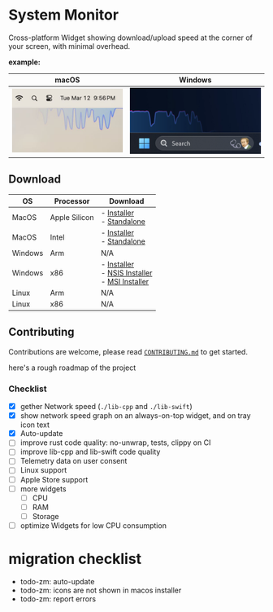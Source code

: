 # System Monitor

Cross-platform Widget showing download/upload speed at the corner of your screen, with minimal overhead.

**example:**

|                         macOS                         |                        Windows                         |
| :---------------------------------------------------: | :----------------------------------------------------: |
| ![alt text](old/assets/jpeg/sysmon-sample-macos.jpeg) | ![alt text](old/assets/jpeg/sysmon-sample-windows.png) |

## Download

| OS      | Processor     | Download                                                                                                                                                                                                                                                                                                                                                                  |
| ------- | ------------- | ------------------------------------------------------------------------------------------------------------------------------------------------------------------------------------------------------------------------------------------------------------------------------------------------------------------------------------------------------------------------- |
| MacOS   | Apple Silicon | - [Installer](https://github.com/ZibanPirate/sysmon/releases/latest/download/System.Monitor_0.0.32_aarch64.dmg)<br>- [Standalone](https://github.com/ZibanPirate/sysmon/releases/latest/download/System.Monitor_aarch64.app.tar.gz)                                                                                                                                       |
| MacOS   | Intel         | - [Installer](https://github.com/ZibanPirate/sysmon/releases/latest/download/System.Monitor_0.0.32_x64.dmg)<br>- [Standalone](https://github.com/ZibanPirate/sysmon/releases/latest/download/System.Monitor_x64.app.tar.gz)                                                                                                                                               |
| Windows | Arm           | N/A                                                                                                                                                                                                                                                                                                                                                                       |
| Windows | x86           | - [Installer](https://github.com/ZibanPirate/sysmon/releases/latest/download/System.Monitor_0.0.32_x64-setup.exe)<br>- [NSIS Installer](https://github.com/ZibanPirate/sysmon/releases/latest/download/System.Monitor_0.0.32_x64-setup.nsis.zip)<br>- [MSI Installer](https://github.com/ZibanPirate/sysmon/releases/latest/download/System.Monitor_0.0.32_x64_en-US.msi) |
| Linux   | Arm           | N/A                                                                                                                                                                                                                                                                                                                                                                       |
| Linux   | x86           | N/A                                                                                                                                                                                                                                                                                                                                                                       |

## Contributing

Contributions are welcome, please read [`CONTRIBUTING.md`](./CONTRIBUTING.md) to get started.

here's a rough roadmap of the project

### Checklist

- [x] gether Network speed (`./lib-cpp` and `./lib-swift`)
- [x] show network speed graph on an always-on-top widget, and on tray icon text
- [x] Auto-update
- [ ] improve rust code quality: no-unwrap, tests, clippy on CI
- [ ] improve lib-cpp and lib-swift code quality
- [ ] Telemetry data on user consent
- [ ] Linux support
- [ ] Apple Store support
- [ ] more widgets
  - [ ] CPU
  - [ ] RAM
  - [ ] Storage
- [ ] optimize Widgets for low CPU consumption

# migration checklist

- todo-zm: auto-update
- todo-zm: icons are not shown in macos installer
- todo-zm: report errors
